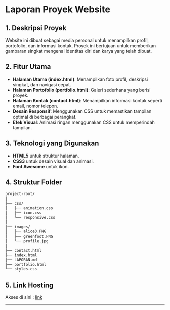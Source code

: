 # Laporan Proyek Website

## 1. Deskripsi Proyek
Website ini dibuat sebagai media personal untuk menampilkan profil, portofolio, dan informasi kontak. Proyek ini bertujuan untuk memberikan gambaran singkat mengenai identitas diri dan karya yang telah dibuat.


## 2. Fitur Utama

- **Halaman Utama (index.html)**: Menampilkan foto profil, deskripsi singkat, dan navigasi cepat.
- **Halaman Portofolio (portfolio.html)**: Galeri sederhana yang berisi proyek.
- **Halaman Kontak (contact.html)**: Menampilkan informasi kontak seperti email, nomor telepon.
- **Desain Responsif**: Menggunakan CSS untuk memastikan tampilan optimal di berbagai perangkat.
- **Efek Visual**: Animasi ringan menggunakan CSS untuk memperindah tampilan.

## 3. Teknologi yang Digunakan
- **HTML5** untuk struktur halaman.
- **CSS3** untuk desain visual dan animasi.
- **Font Awesome** untuk ikon.

## 4. Struktur Folder

```bash
project-root/
│
├── css/
│   ├── animation.css
│   ├── icon.css
│   └── responsive.css
│
├── images/
│   ├── alice3.PNG
│   ├── greenfoot.PNG
│   └── profile.jpg
│
├── contact.html
├── index.html
├── LAPORAN.md
├── portfolio.html
└── styles.css
```

## 5. Link Hosting
Akses di sini : 
[link](https://dafaa157.github.io/coba-web/index.html)

---
